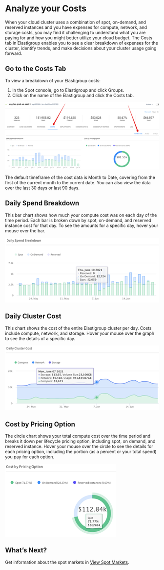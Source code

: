 # Analyze your Costs

When your cloud cluster uses a combination of spot, on-demand, and reserved instances and you have expenses for compute, network, and storage costs, you may find it challenging to understand what you are paying for and how you might better utilize your cloud budget. The Costs tab in Elastigroup enables you to see a clear breakdown of expenses for the cluster, identify trends, and make decisions about your cluster usage going forward.

## Go to the Costs Tab

To view a breakdown of your Elastigroup costs:
1. In the Spot console, go to Elastigroup and click Groups.
2. Click on the name of the Elastigroup and click the Costs tab.

<img src="/elastigroup/_media/tutorials-analyze-your-costs-01.png" />

The default timeframe of the cost data is Month to Date, covering from the first of the current month to the current date. You can also view the data over the last 30 days or last 90 days.

## Daily Spend Breakdown

This bar chart shows how much your compute cost was on each day of the time period. Each bar is broken down by spot, on-demand, and reserved instance cost for that day. To see the amounts for a specific day, hover your mouse over the bar.

<img src="/elastigroup/_media/tutorials-analyze-your-costs-02.png" />

## Daily Cluster Cost

This chart shows the cost of the entire Elastigroup cluster per day. Costs include compute, network, and storage. Hover your mouse over the graph to see the details of a specific day.

<img src="/elastigroup/_media/tutorials-analyze-your-costs-03.png" />

## Cost by Pricing Option

The circle chart shows your total compute cost over the time period and breaks it down per lifecycle pricing option, including spot, on demand, and reserved instance. Hover your mouse over the circle to see the details for each pricing option, including the portion (as a percent or your total spend) you pay for each option.

<img src="/elastigroup/_media/tutorials-analyze-your-costs-04.png" width="364" height="238" />

## What’s Next?

Get information about the spot markets in [View Spot Markets](elastigroup/tutorials/elastigroup-actions-menu/view-spot-markets).

